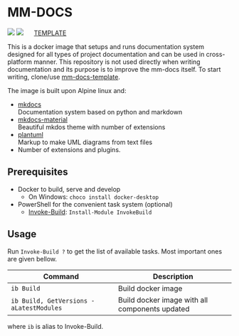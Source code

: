 # MM-DOCS

[![](https://img.shields.io/docker/v/majkinetor/mm-docs/0.6.0?label=mm-docs)](https://hub.docker.com/r/majkinetor/mm-docs)  ![](https://img.shields.io/docker/pulls/majkinetor/mm-docs) &nbsp;&nbsp;&nbsp;&nbsp; [TEMPLATE](https://github.com/majkinetor/mm-docs-template) 

This is a docker image that setups and runs documentation system designed for all types of project documentation and can be used in cross-platform manner. This repository is not used directly when writing documentation and its purpose is to improve the mm-docs itself. To start writing, clone/use [mm-docs-template](https://github.com/majkinetor/mm-docs-template.git).

The image is built upon Alpine linux and:

- [mkdocs](https://www.mkdocs.org/)<br>
Documentation system based on python and markdown
- [mkdocs-material](https://squidfunk.github.io/mkdocs-material/)<br>
Beautiful mkdos theme with number of extensions
- [plantuml](http://plantuml.com)<br>
Markup to make UML diagrams from text files
- Number of extensions and plugins.

## Prerequisites

- Docker to build, serve and develop
  - On Windows: `choco install docker-desktop`
- PowerShell for the convenient task system (optional)
    - [Invoke-Build](https://github.com/nightroman/Invoke-Build): `Install-Module InvokeBuild`

## Usage

Run `Invoke-Build ?` to get the list of available tasks. Most important ones are given bellow.

|                       Command            |                  Description                   |
| ---------------------------------------- | ---------------------------------------------- |
| `ib Build`                               | Build docker image                             |
| `ib Build, GetVersions -aLatestModules ` | Build docker image with all components updated |

where `ib` is alias to Invoke-Build.


